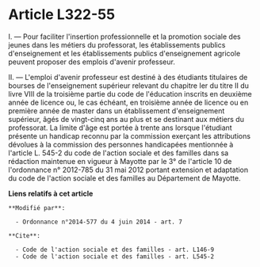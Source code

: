 # Article L322-55

I. ― Pour faciliter l'insertion professionnelle et la promotion sociale des jeunes dans les métiers du professorat, les
établissements publics d'enseignement et les établissements publics d'enseignement agricole peuvent proposer des emplois
d'avenir professeur. 

II. ― L'emploi d'avenir professeur est destiné à des étudiants titulaires de bourses de l'enseignement supérieur relevant du
chapitre Ier du titre II du livre VIII de la troisième partie du code de l'éducation inscrits en deuxième année de licence
ou, le cas échéant, en troisième année de licence ou en première année de master dans un établissement d'enseignement
supérieur, âgés de vingt-cinq ans au plus et se destinant aux métiers du professorat. La limite d'âge est portée à trente ans
lorsque l'étudiant présente un handicap reconnu par la commission exerçant les attributions dévolues à la commission des
personnes handicapées mentionnée à l'article L. 545-2 du code de l'action sociale et des familles dans sa rédaction maintenue
en vigueur à Mayotte par le 3° de l'article 10 de l'ordonnance n° 2012-785 du 31 mai 2012 portant extension et adaptation du
code de l'action sociale et des familles au Département de Mayotte.

**Liens relatifs à cet article**

	**Modifié par**:

	  - Ordonnance n°2014-577 du 4 juin 2014 - art. 7

	**Cite**:

	  - Code de l'action sociale et des familles - art. L146-9
	  - Code de l'action sociale et des familles - art. L545-2

